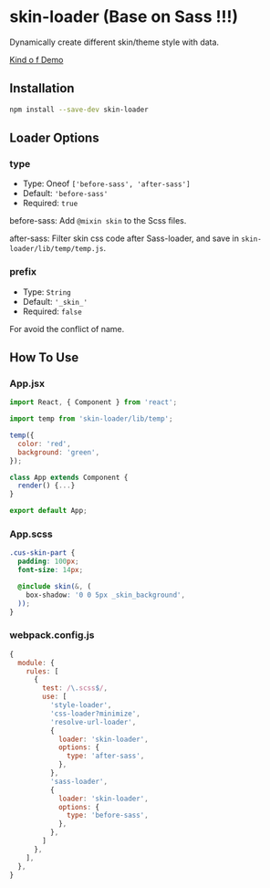 # skin-loader (Base on Sass !!!)
Dynamically create different skin/theme style with data.

[Kind o
f Demo](https://codepen.io/xiaoshaung/pen/dJmvPp?editors=0010)

## Installation

```sh
npm install --save-dev skin-loader
```

## Loader Options

### type

* Type: Oneof `['before-sass', 'after-sass']`
* Default: `'before-sass'`
* Required: `true`

before-sass: Add `@mixin skin` to the Scss files.

after-sass: Filter skin css code after Sass-loader, and save in `skin-loader/lib/temp/temp.js`.

### prefix

* Type: `String`
* Default: `'_skin_'`
* Required: `false`

For avoid the conflict of name.

## How To Use

### App.jsx

```jsx
import React, { Component } from 'react';

import temp from 'skin-loader/lib/temp';

temp({
  color: 'red',
  background: 'green',
});

class App extends Component {
  render() {...}
}

export default App;
```

### App.scss

```scss
.cus-skin-part {
  padding: 100px;
  font-size: 14px;

  @include skin(&, (
    box-shadow: '0 0 5px _skin_background',
  ));
}
```

### webpack.config.js

```js
{
  module: {
    rules: [
      {
        test: /\.scss$/,
        use: [
          'style-loader',
          'css-loader?minimize',
          'resolve-url-loader',
          {
            loader: 'skin-loader',
            options: {
              type: 'after-sass',
            },
          },
          'sass-loader',
          {
            loader: 'skin-loader',
            options: {
              type: 'before-sass',
            },
          },
        ]
      },
    ],
  },
}
```